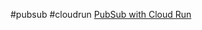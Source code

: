#pubsub #cloudrun
[PubSub with Cloud Run](https://www.google.com/search?q=trigger+cloud+run+with+pubsub&sca_esv=7714a799c7b8016b&rlz=1C1CHZN_enBR1005BR1005&biw=2048&bih=1026&tbm=vid&sxsrf=ADLYWILvC-Z3EVBJRkpTGnBa0ZTyh-1pyg%3A1724240389188&ei=BdLFZoSWC8be1sQPqejUgAQ&oq=How+to+trigger+cloud+run+with+&gs_lp=Eg1nd3Mtd2l6LXZpZGVvIh5Ib3cgdG8gdHJpZ2dlciBjbG91ZCBydW4gd2l0aCAqAggBMgYQABgWGB4yBhAAGBYYHjIIEAAYgAQYogRIgW5Q_wpY6VNwAXgAkAEBmAGXAaAB5CCqAQQwLjMxuAEDyAEA-AEBmAIgoAKXIagCCsICBBAjGCfCAgsQABiABBixAxiDAcICDhAAGIAEGLEDGIMBGIoFwgIFEAAYgATCAgcQIxgnGOoCwgIIEAAYgAQYsQPCAggQABiABBjLAcICCBAAGBMYFhgemAMCiAYBkgcEMS4zMaAHlqoB&sclient=gws-wiz-video#fpstate=ive&vld=cid:47913c86,vid:ZI9ndn2obDk,st:0)
